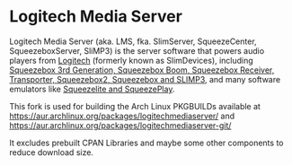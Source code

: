 Logitech Media Server
====

Logitech Media Server (aka. LMS, fka. SlimServer, SqueezeCenter, SqueezeboxServer, SliMP3) is the server software that powers audio players from [Logitech](https://www.logi.com) (formerly known as SlimDevices), including [Squeezebox 3rd Generation, Squeezebox Boom, Squeezebox Receiver, Transporter, Squeezebox2, Squeezebox and SLIMP3](http://wiki.slimdevices.com/index.php/Squeezebox_Family_Overview), and many software emulators like [Squeezelite and SqueezePlay](https://sourceforge.net/projects/lmsclients/files/).

This fork is used for building the Arch Linux PKGBUILDs available at 
https://aur.archlinux.org/packages/logitechmediaserver/
and
https://aur.archlinux.org/packages/logitechmediaserver-git/

It excludes prebuilt CPAN Libraries and maybe some other components to reduce download size.